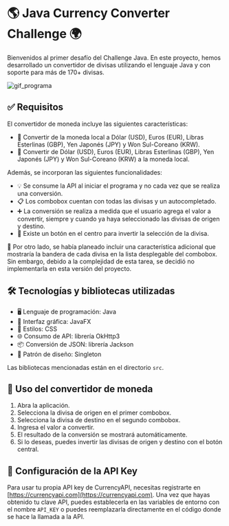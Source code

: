 # 🌎 Java Currency Converter Challenge 🌍

Bienvenidos al primer desafío del Challenge Java. En este proyecto, hemos desarrollado un convertidor de divisas utilizando el lenguaje Java y con soporte para más de 170+ divisas.

![gif_programa](tuto.gif)




## ✅ Requisitos

El convertidor de moneda incluye las siguientes características:

- 🔄 Convertir de la moneda local a Dólar (USD), Euros (EUR), Libras Esterlinas (GBP), Yen Japonés (JPY) y Won Sul-Coreano (KRW).
- 🔄 Convertir de Dólar (USD), Euros (EUR), Libras Esterlinas (GBP), Yen Japonés (JPY) y Won Sul-Coreano (KRW) a la moneda local.

Además, se incorporan las siguientes funcionalidades:

- 💡 Se consume la API al iniciar el programa y no cada vez que se realiza una conversión.
- 📋 Los combobox cuentan con todas las divisas y un autocompletado.
- ➕ La conversión se realiza a medida que el usuario agrega el valor a convertir, siempre y cuando ya haya seleccionado las divisas de origen y destino.
- 🔁 Existe un botón en el centro para invertir la selección de la divisa.

🚧 Por otro lado, se había planeado incluir una característica adicional que mostraría la bandera de cada divisa en la lista desplegable del combobox. Sin embargo, debido a la complejidad de esta tarea, se decidió no implementarla en esta versión del proyecto.

## 🛠 Tecnologías y bibliotecas utilizadas

- 🖥️ Lenguaje de programación: Java
- 🎨 Interfaz gráfica: JavaFX
- 📝 Estilos: CSS
- 🌐 Consumo de API: librería OkHttp3
- 📦 Conversión de JSON: librería Jackson
- 📐 Patrón de diseño: Singleton

Las bibliotecas mencionadas están en el directorio `src`.

## 🚀 Uso del convertidor de moneda

1. Abra la aplicación.
2. Selecciona la divisa de origen en el primer combobox.
3. Selecciona la divisa de destino en el segundo combobox.
4. Ingresa el valor a convertir.
5. El resultado de la conversión se mostrará automáticamente.
6. Si lo deseas, puedes invertir las divisas de origen y destino con el botón central.

## 🔑 Configuración de la API Key

Para usar tu propia API key de CurrencyAPI, necesitas registrarte en [https://currencyapi.com](https://currencyapi.com). Una vez que hayas obtenido tu clave API, puedes establecerla en las variables de entorno con el nombre `API_KEY` o puedes reemplazarla directamente en el código donde se hace la llamada a la API.

